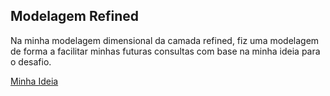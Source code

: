 ## Modelagem Refined

Na minha modelagem dimensional da camada refined, fiz uma modelagem de forma a facilitar minhas futuras consultas com base na minha ideia para o desafio.

[Minha Ideia](https://github.com/MagdielSantos/PBCompass/blob/main/DesafioETL/README.md)

